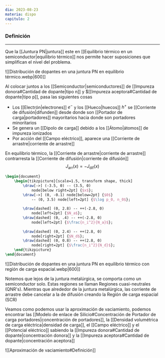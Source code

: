 ```yaml
---
dia: 2023-08-23
materia: dispo
capitulo: 2
---
```

### Definición
---
Que la [[Juntura PN|juntura]] este en [[Equilibrio térmico en un semiconductor|equilibrio térmico]] nos permite hacer suposiciones que simplifican el nivel del problema.

![[Distribución de dopantes en una juntura PN en equilibrio térmico.webp|600]]

Al colocar juntos a los [[Semiconductor|semiconductores]] de [[Impureza donora#Cantidad de dopante|tipo n]] y $[[Impureza aceptora#Cantidad de dopante|tipo p]], pasa las siguientes cosas
* Los [[Electrón|electrones]] $e^-$ y los [[Hueco|huecos]] $h^+$ se [[Corriente de difusión|difunden]] desde donde son [[Portador de carga|portadores]] mayoritarios hacia donde son portadores minoritarios
* Se genera un [[Dipolo de carga]] debido a los [[Átomo|átomos]] de impureza ionizados
* Por acción del [[Campo eléctrico]], aparece una [[Corriente de arrastre|corriente de arrastre]]

En equilibrio térmico, la [[Corriente de arrastre|corriente de arrastre]] contrarresta la [[Corriente de difusión|corriente de difusión]] $$ J_\text{arr}(x) = - J_\text{dif}(x) $$
```tikz
\begin{document} 
	\begin{tikzpicture}[scale=1.5, transform shape, thick]
		\draw[->] (-3.5, 0) -- (3.5, 0)
			node[below right=2pt] {$x$};
		\draw[->] (0, -0.1) node[below=2pt] {$0$}
			-- (0, 3.5) node[left=2pt] {$\log p_0, n_0$};
			
		\draw[dashed] (0, 2.8) -- ++(-2.8, 0)
			node[left=2pt] {$N_a$};
		\draw[dashed] (0, .4) -- ++(-2.8, 0)
			node[left=2pt] {$\frac{n_i^2}{N_a}$};
		
		\draw[dashed] (0, 2.4) -- ++(2.8, 0)
			node[right=2pt] {$N_d$};
		\draw[dashed] (0, 0.8) -- ++(2.8, 0)
			node[right=2pt] {$\frac{n_i^2}{N_d}$};
	\end{tikzpicture}
\end{document}
```

![[Distribución de dopantes en una juntura PN en equilibrio térmico con región de carga espacial.webp|600]]

Notemos que lejos de la juntura metalúrgica, se comporta como un semiconductor solo. Estas regiones se llaman Regiones cuasi-neutrales (QNR's). Mientras que alrededor de la juntura metalúrgica, las corriente de arrastre debe cancelar a la de difusión creando la Región de carga espacial (SCR)

Veamos como podemos usar la aproximación de vaciamiento, podemos encontrar las [[Modelo de enlace de Silicio#Concentración de Portador de carga portadores|concentración de portadores]], la [[Densidad volumétrica de carga eléctrica|densidad de carga]], el [[Campo eléctrico]] y el [[Potencial eléctrico]] sabiendo la [[Impureza donora#Cantidad de dopante|concentración donora]] y la [[Impureza aceptora#Cantidad de dopante|concentración aceptora]]

![[Aproximación de vaciamiento#Definición]]